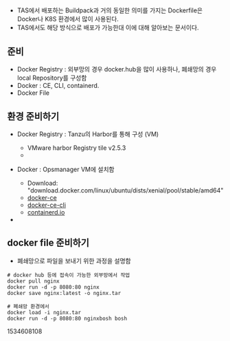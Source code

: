 ## 
- TAS에서 배포하는 Buildpack과 거의 동일한 의미를 가지는 Dockerfile은 Docker나 K8S 환경에서 많이 사용된다.
- TAS에서도 해당 방식으로 배포가 가능한대 이에 대해 알아보는 문서이다.


## 준비
- Docker Registry : 외부망의 경우 docker.hub을 많이 사용하나, 폐쇄망의 경우 local Repository를 구성함
- Docker : CE, CLI, containerd. 
- Docker File

## 환경 준비하기
- Docker Registry : Tanzu의 Harbor를 통해 구성 (VM)
  - VMware harbor Registry tile v2.5.3
  - 
- Docker : Opsmanager VM에 설치함
  - Download: "download.docker.com/linux/ubuntu/dists/xenial/pool/stable/amd64"
  - [docker-ce](https://download.docker.com/linux/ubuntu/dists/xenial/pool/stable/amd64/docker-ce_20.10.7~3-0~ubuntu-xenial_amd64.deb)
  - [docker-ce-cli](https://download.docker.com/linux/ubuntu/dists/xenial/pool/stable/amd64/docker-ce-cli_20.10.7~3-0~ubuntu-xenial_amd64.deb)
  - [containerd.io](https://download.docker.com/linux/ubuntu/dists/xenial/pool/stable/amd64/containerd.io_1.4.6-1_amd64.deb)
 
 - 

## docker file 준비하기
* 폐쇄망으로 파일을 보내기 위한 과정을 설명함


```
# docker hub 등에 접속이 가능한 외부망에서 작업
docker pull nginx 
docker run -d -p 8080:80 nginx
docker save nginx:latest -o nginx.tar

# 폐쇄망 환경에서 
docker load -i nginx.tar
docker run -d -p 8080:80 nginxbosh bosh 

```


1534608108
